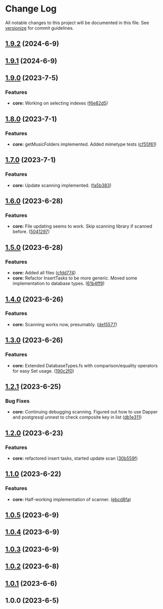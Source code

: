 # Change Log

All notable changes to this project will be documented in this file. See [versionize](https://github.com/versionize/versionize) for commit guidelines.

<a name="1.9.2"></a>
## [1.9.2](https://www.github.com/kamiyo/FSharpMajor/releases/tag/v1.9.2) (2024-6-9)

<a name="1.9.1"></a>
## [1.9.1](https://www.github.com/kamiyo/FSharpMajor/releases/tag/v1.9.1) (2024-6-9)

<a name="1.9.0"></a>
## [1.9.0](https://www.github.com/kamiyo/FSharpMajor/releases/tag/v1.9.0) (2023-7-5)

### Features

* **core:** Working on selecting indexes ([f6e82d5](https://www.github.com/kamiyo/FSharpMajor/commit/f6e82d57143046d36d1b789c92516426ca21fd1d))

<a name="1.8.0"></a>
## [1.8.0](https://www.github.com/kamiyo/FSharpMajor/releases/tag/v1.8.0) (2023-7-1)

### Features

* **core:** getMusicFolders implemented. Added mimetype tests ([cf55f61](https://www.github.com/kamiyo/FSharpMajor/commit/cf55f61c7b77691dacb19171c83a891cf669c68b))

<a name="1.7.0"></a>
## [1.7.0](https://www.github.com/kamiyo/FSharpMajor/releases/tag/v1.7.0) (2023-7-1)

### Features

* **core:** Update scanning implemented. ([fa5b383](https://www.github.com/kamiyo/FSharpMajor/commit/fa5b383059d0331e775a984e94ca10e184365a77))

<a name="1.6.0"></a>
## [1.6.0](https://www.github.com/kamiyo/FSharpMajor/releases/tag/v1.6.0) (2023-6-28)

### Features

* **core:** File updating seems to work. Skip scanning library if scanned before. ([5041297](https://www.github.com/kamiyo/FSharpMajor/commit/50412976340bad6ec4ff296f2da04f602ce2291c))

<a name="1.5.0"></a>
## [1.5.0](https://www.github.com/kamiyo/FSharpMajor/releases/tag/v1.5.0) (2023-6-28)

### Features

* **core:** Added all files ([cfdd774](https://www.github.com/kamiyo/FSharpMajor/commit/cfdd77420dd9a30286f90150792750b3c4f811c8))
* **core:** Refactor InsertTasks to be more generic. Moved some implementation to database types. ([61b4ff9](https://www.github.com/kamiyo/FSharpMajor/commit/61b4ff979d6b2c7959aaf766b9cfc4356303e5f2))

<a name="1.4.0"></a>
## [1.4.0](https://www.github.com/kamiyo/FSharpMajor/releases/tag/v1.4.0) (2023-6-26)

### Features

* **core:** Scanning works now, presumably. ([de15577](https://www.github.com/kamiyo/FSharpMajor/commit/de155777fabc909948e2a085e46594d2be9207aa))

<a name="1.3.0"></a>
## [1.3.0](https://www.github.com/kamiyo/FSharpMajor/releases/tag/v1.3.0) (2023-6-26)

### Features

* **core:** Extended DatabaseTypes.fs with comparison/equality operators for easy Set usage. ([190c2f0](https://www.github.com/kamiyo/FSharpMajor/commit/190c2f0d6c60090b91a4aac6a5bf4559dd186bb6))

<a name="1.2.1"></a>
## [1.2.1](https://www.github.com/kamiyo/FSharpMajor/releases/tag/v1.2.1) (2023-6-25)

### Bug Fixes

* **core:** Continuing debugging scanning. Figured out how to use Dapper and postgresql unnest to check composite key in list ([db1e311](https://www.github.com/kamiyo/FSharpMajor/commit/db1e31172ad414d2e7658ac6297f47a573f751ba))

<a name="1.2.0"></a>
## [1.2.0](https://www.github.com/kamiyo/FSharpMajor/releases/tag/v1.2.0) (2023-6-23)

### Features

* **core:** refactored insert tasks, started update scan ([30b559f](https://www.github.com/kamiyo/FSharpMajor/commit/30b559fd056d6e0fd9b1c844902c7f8768048a9c))

<a name="1.1.0"></a>
## [1.1.0](https://www.github.com/kamiyo/FSharpMajor/releases/tag/v1.1.0) (2023-6-22)

### Features

* **core:** Half-working implementation of scanner. ([ebcd8fa](https://www.github.com/kamiyo/FSharpMajor/commit/ebcd8faaae9649d49acfc9571cadbbe62e97a6d5))

<a name="1.0.5"></a>
## [1.0.5](https://www.github.com/kamiyo/FSharpMajor/releases/tag/v1.0.5) (2023-6-9)

<a name="1.0.4"></a>
## [1.0.4](https://www.github.com/kamiyo/FSharpMajor/releases/tag/v1.0.4) (2023-6-9)

<a name="1.0.3"></a>
## [1.0.3](https://www.github.com/kamiyo/FSharpMajor/releases/tag/v1.0.3) (2023-6-9)

<a name="1.0.2"></a>
## [1.0.2](https://www.github.com/kamiyo/FSharpMajor/releases/tag/v1.0.2) (2023-6-8)

<a name="1.0.1"></a>
## [1.0.1](https://www.github.com/kamiyo/FSharpMajor/releases/tag/v1.0.1) (2023-6-6)

<a name="1.0.0"></a>
## 1.0.0 (2023-6-5)

